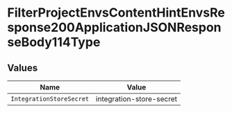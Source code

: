 # FilterProjectEnvsContentHintEnvsResponse200ApplicationJSONResponseBody114Type


## Values

| Name                     | Value                    |
| ------------------------ | ------------------------ |
| `IntegrationStoreSecret` | integration-store-secret |